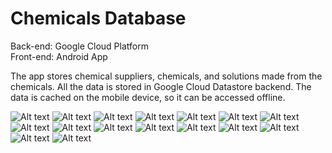 # Chemicals Database
Back-end: Google Cloud Platform <br />
Front-end: Android App

The app stores chemical suppliers, chemicals, and solutions made from the chemicals. All the data is stored in Google Cloud Datastore backend. The data is cached on the mobile device, so it can be accessed offline.

![Alt text](https://cloud.githubusercontent.com/assets/8766167/9348616/798db028-45ee-11e5-82cc-fbe87454fb94.png)
![Alt text](https://cloud.githubusercontent.com/assets/8766167/9348615/798daaba-45ee-11e5-91e0-52a852bf9dee.png)
![Alt text](https://cloud.githubusercontent.com/assets/8766167/9348618/799de8f8-45ee-11e5-84d0-127fdde8933a.png)
![Alt text](https://cloud.githubusercontent.com/assets/8766167/9348609/7978c4f6-45ee-11e5-955b-3bd8e43f07a6.png)
![Alt text](https://cloud.githubusercontent.com/assets/8766167/9348605/7975d318-45ee-11e5-8509-e0926facb471.png)
![Alt text](https://cloud.githubusercontent.com/assets/8766167/9348607/79773618-45ee-11e5-8c45-e0f0819b09e4.png)
![Alt text](https://cloud.githubusercontent.com/assets/8766167/9348608/79782258-45ee-11e5-9dfa-066bc753aab7.png)
![Alt text](https://cloud.githubusercontent.com/assets/8766167/9348606/79769bcc-45ee-11e5-9f4a-1dc46a53d5f2.png)
![Alt text](https://cloud.githubusercontent.com/assets/8766167/9348781/b56eac76-45f0-11e5-9120-e9395dd664c5.jpg)
![Alt text](https://cloud.githubusercontent.com/assets/8766167/9348612/798aac20-45ee-11e5-8dcb-0f49520eb2d2.png)
![Alt text](https://cloud.githubusercontent.com/assets/8766167/9348610/797abd7e-45ee-11e5-8ebf-0892741bfc0a.png)
![Alt text](https://cloud.githubusercontent.com/assets/8766167/9348617/799d5f5a-45ee-11e5-84ff-ad786ca91103.jpg)
![Alt text](https://cloud.githubusercontent.com/assets/8766167/9348611/79899e48-45ee-11e5-8173-14ce32c240a1.png)
![Alt text](https://cloud.githubusercontent.com/assets/8766167/9348613/798acb60-45ee-11e5-9e25-491de33614d5.png)
![Alt text](https://cloud.githubusercontent.com/assets/8766167/9348867/be94dfae-45f1-11e5-952d-9819587a455c.jpg)
![Alt text](https://cloud.githubusercontent.com/assets/8766167/9348868/c6ee0a86-45f1-11e5-8196-4c593c0494c9.jpg)


